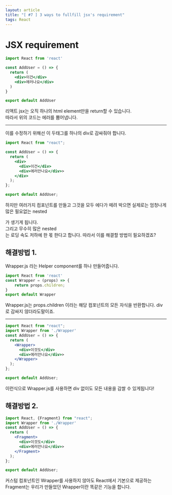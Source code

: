 ```yaml
---
layout: article
title: "[ #7 ] 3 ways to fullfill jsx's requirement"
tags: React
---
```


# JSX requirement

~~~jsx
import React from 'react'

const AddUser = () => {
  return (
    <div>이건</div>
    <div>에러나요</div>
  )
}

export default AddUser
~~~

리액트 jsx는 오직 하나의 html element만을 return할 수 있습니다. <br> 
따라서 위의 코드는 에러를 뿜어냅니다.

---

이를 수정하기 위해선 이 두태그를 하나의 div로 감싸줘야 합니다.

~~~jsx
import React from "react";

const AddUser = () => {
  return (
    <div>
      <div>이건</div>
      <div>에러안나요</div>>
    </div>
  );
};

export default AddUser;
~~~

하지만 여러가지 컴포넌트를 만들고 그것을 모두 <App> 에다가
떼려 박으면 실제로는 엄청나게 많은 필요없는 nested <div> 가 생기게 됩니다. <br>
그리고 무수히 많은 nested <div> 는 로딩 속도 저하에 한 몫 한다고 합니다. 따라서 이를 해결할 방법이 필요하겠죠?

## 해결방법 1.

Wrapper.js 라는 Helper component를 하나 만들어줍니다.
~~~jsx
import React from 'react'
const Wrapper = (props) => {
    return props.children;
}
export default Wrapper
~~~
Wrapper.js는 props.children 이라는 해당 컴포넌트의 모든 자식을 반환합니다. div로 감싸지 않더라도말이죠.

---

~~~jsx
import React from "react";
import Wrapper from './Wrapper'
const AddUser = () => {
  return (
    <Wrapper>
      <div>이것도</div>
      <div>에러안나요</div>>
    </Wrapper>
  );
};

export default AddUser;
~~~

이런식으로 Wrapper.js를 사용하면 div 없이도 모든 내용을 감쌀 수 있게됩니다! 

## 해결방법 2. 

~~~jsx
import React, {Fragment} from "react";
import Wrapper from './Wrapper'
const AddUser = () => {
  return (
    <Fragment>
      <div>이것도</div>
      <div>에러안나요</div>>
    </Fragment>
  );
};

export default AddUser;
~~~
커스텀 컴포넌트인 Wrapper를 사용하지 않아도 React에서 기본으로 제공하는 Fragment는
우리가 만들었던 Wrapper이란 똑같은 기능을 합니다.